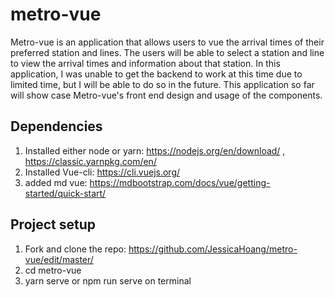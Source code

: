 # metro-vue
Metro-vue is an application that allows users to vue the arrival times of their preferred station and lines. The users will be able to select a station and line to view the arrival times and information about that station. In this application, I was unable to get the backend to work at this time due to limited time, but I will be able to do so in the future. This application so far will show case Metro-vue's front end design and usage of the components.  


## Dependencies
1. Installed either node or yarn: https://nodejs.org/en/download/ , https://classic.yarnpkg.com/en/
2. Installed Vue-cli: https://cli.vuejs.org/
3. added md vue: https://mdbootstrap.com/docs/vue/getting-started/quick-start/

## Project setup

1. Fork and clone the repo: https://github.com/JessicaHoang/metro-vue/edit/master/
2. cd metro-vue
3. yarn serve or npm run serve on terminal




